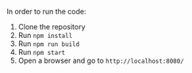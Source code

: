 In order to run the code:

1. Clone the repository
2. Run `npm install`
3. Run `npm run build`
4. Run `npm start`
5. Open a browser and go to `http://localhost:8080/`